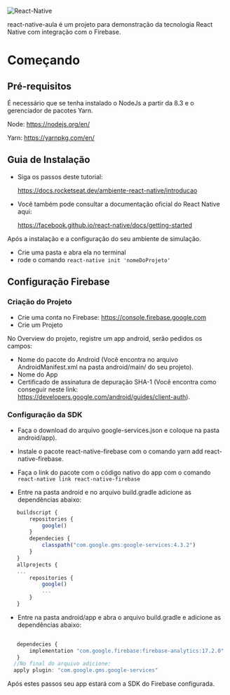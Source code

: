 ![React-Native](https://revelry.co/wp-content/uploads/2019/05/react-native-UX-design.gif)

react-native-aula é um projeto para demonstração da tecnologia React Native com integração com o Firebase.

# Começando

## Pré-requisitos

É necessário que se tenha instalado o NodeJs a partir da 8.3 e o gerenciador de pacotes Yarn.

Node: https://nodejs.org/en/

Yarn: https://yarnpkg.com/en/

## Guia de Instalação

 - Siga os passos deste tutorial:

    https://docs.rocketseat.dev/ambiente-react-native/introducao

- Você também pode consultar a documentação oficial do React Native aqui:

    https://facebook.github.io/react-native/docs/getting-started
 

Após a instalação e a configuração do seu ambiente de simulação. 

 - Crie uma pasta e abra ela no terminal
 - rode o comando ```react-native init 'nomeDoProjeto'```


 ## Configuração Firebase

 ### Criação do Projeto

  - Crie uma conta no Firebase: 
  https://console.firebase.google.com
  - Crie um Projeto

No Overview do projeto, registre um app android, serão pedidos os campos:
 - Nome do pacote do Android (Você encontra no arquivo AndroidManifest.xml na pasta android/main/ do seu projeto).
 - Nome do App
 - Certificado de assinatura de depuração SHA-1 (Você encontra como conseguir neste link: https://developers.google.com/android/guides/client-auth).

### Configuração da SDK

 - Faça o download do arquivo google-services.json e coloque na pasta android/app).
 - Instale o pacote react-native-firebase com o comando yarn add react-native-firebase.
 - Faça o link do pacote com o código nativo do app com o comando ```react-native link react-native-firebase```

 - Entre na pasta android e no arquivo build.gradle adicione as dependências abaixo:

 ```js
    buildscript {
        repositories {
            google()
        }
        dependecies {
            classpath("com.google.gms:google-services:4.3.2")
        }
    }
    allprojects {
    ...
        repositories {
            google()  
            ...
        }
    }
```
 - Entre na pasta android/app e abra o arquivo build.gradle e adicione as dependências abaixo:

 ```js
    
    dependecies {
        implementation "com.google.firebase:firebase-analytics:17.2.0"
    }
   //No final do arquivo adicione:
   apply plugin: "com.google.gms.google-services"
```
Após estes passos seu app estará com a SDK do Firebase configurada.